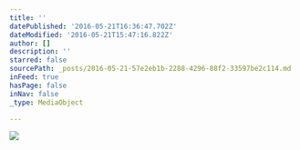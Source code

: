 ```yaml
---
title: ''
datePublished: '2016-05-21T16:36:47.702Z'
dateModified: '2016-05-21T15:47:16.822Z'
author: []
description: ''
starred: false
sourcePath: _posts/2016-05-21-57e2eb1b-2288-4296-88f2-33597be2c114.md
inFeed: true
hasPage: false
inNav: false
_type: MediaObject

---
```

![](https://the-grid-user-content.s3-us-west-2.amazonaws.com/bab89967-d842-4a9e-8749-285dc9e1b358.jpg)